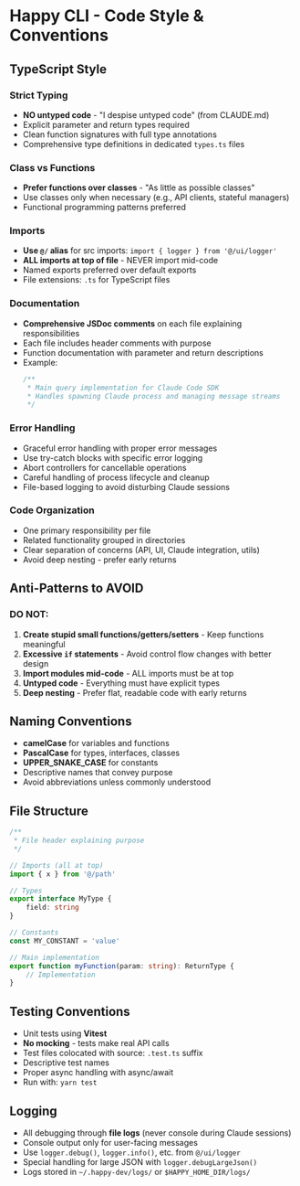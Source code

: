 # Happy CLI - Code Style & Conventions

## TypeScript Style

### Strict Typing
- **NO untyped code** - "I despise untyped code" (from CLAUDE.md)
- Explicit parameter and return types required
- Clean function signatures with full type annotations
- Comprehensive type definitions in dedicated `types.ts` files

### Class vs Functions
- **Prefer functions over classes** - "As little as possible classes"
- Use classes only when necessary (e.g., API clients, stateful managers)
- Functional programming patterns preferred

### Imports
- **Use `@/` alias** for src imports: `import { logger } from '@/ui/logger'`
- **ALL imports at top of file** - NEVER import mid-code
- Named exports preferred over default exports
- File extensions: `.ts` for TypeScript files

### Documentation
- **Comprehensive JSDoc comments** on each file explaining responsibilities
- Each file includes header comments with purpose
- Function documentation with parameter and return descriptions
- Example:
  ```typescript
  /**
   * Main query implementation for Claude Code SDK
   * Handles spawning Claude process and managing message streams
   */
  ```

### Error Handling
- Graceful error handling with proper error messages
- Use try-catch blocks with specific error logging
- Abort controllers for cancellable operations
- Careful handling of process lifecycle and cleanup
- File-based logging to avoid disturbing Claude sessions

### Code Organization
- One primary responsibility per file
- Related functionality grouped in directories
- Clear separation of concerns (API, UI, Claude integration, utils)
- Avoid deep nesting - prefer early returns

## Anti-Patterns to AVOID

### DO NOT:
1. **Create stupid small functions/getters/setters** - Keep functions meaningful
2. **Excessive `if` statements** - Avoid control flow changes with better design
3. **Import modules mid-code** - ALL imports must be at top
4. **Untyped code** - Everything must have explicit types
5. **Deep nesting** - Prefer flat, readable code with early returns

## Naming Conventions
- **camelCase** for variables and functions
- **PascalCase** for types, interfaces, classes
- **UPPER_SNAKE_CASE** for constants
- Descriptive names that convey purpose
- Avoid abbreviations unless commonly understood

## File Structure
```typescript
/**
 * File header explaining purpose
 */

// Imports (all at top)
import { x } from '@/path'

// Types
export interface MyType {
    field: string
}

// Constants
const MY_CONSTANT = 'value'

// Main implementation
export function myFunction(param: string): ReturnType {
    // Implementation
}
```

## Testing Conventions
- Unit tests using **Vitest**
- **No mocking** - tests make real API calls
- Test files colocated with source: `.test.ts` suffix
- Descriptive test names
- Proper async handling with async/await
- Run with: `yarn test`

## Logging
- All debugging through **file logs** (never console during Claude sessions)
- Console output only for user-facing messages
- Use `logger.debug()`, `logger.info()`, etc. from `@/ui/logger`
- Special handling for large JSON with `logger.debugLargeJson()`
- Logs stored in `~/.happy-dev/logs/` or `$HAPPY_HOME_DIR/logs/`
